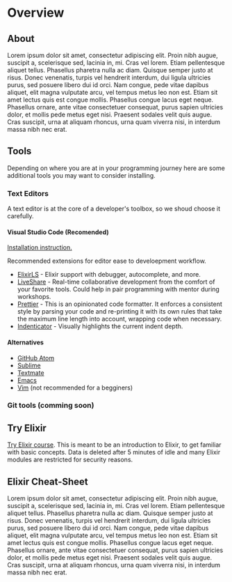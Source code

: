# Overview

## About

Lorem ipsum dolor sit amet, consectetur adipiscing elit. Proin nibh augue, suscipit a, scelerisque sed, lacinia in, mi. Cras vel lorem. Etiam pellentesque aliquet tellus. Phasellus pharetra nulla ac diam. Quisque semper justo at risus. Donec venenatis, turpis vel hendrerit interdum, dui ligula ultricies purus, sed posuere libero dui id orci. Nam congue, pede vitae dapibus aliquet, elit magna vulputate arcu, vel tempus metus leo non est. Etiam sit amet lectus quis est congue mollis. Phasellus congue lacus eget neque. Phasellus ornare, ante vitae consectetuer consequat, purus sapien ultricies dolor, et mollis pede metus eget nisi. Praesent sodales velit quis augue. Cras suscipit, urna at aliquam rhoncus, urna quam viverra nisi, in interdum massa nibh nec erat.

## Tools

Depending on where you are at in your programming journey here are some additional tools you may want to consider installing.

### Text Editors

A text editor is at the core of a developer's toolbox, so we shoud choose it carefully.

#### Visual Studio Code (Recomended)

[Installation instruction.](https://code.visualstudio.com/docs/setup/setup-overview)

Recommended extensions for editor ease to develoepment workflow.

- [ElixirLS](https://marketplace.visualstudio.com/items?itemName=JakeBecker.elixir-ls) - Elixir support with debugger, autocomplete, and more.
- [LiveShare](https://marketplace.visualstudio.com/items?itemName=MS-vsliveshare.vsliveshare) - Real-time collaborative development from the comfort of your favorite tools. Could help in pair programming with mentor during workshops.
- [Prettier](https://marketplace.visualstudio.com/items?itemName=esbenp.prettier-vscode) - This is an opinionated code formatter. It enforces a consistent style by parsing your code and re-printing it with its own rules that take the maximum line length into account, wrapping code when necessary.
- [Indenticator](https://marketplace.visualstudio.com/items?itemName=SirTori.indenticator) - Visually highlights the current indent depth.

#### Alternatives

- [GitHub Atom](https://atom.io)
- [Sublime](https://www.sublimetext.com)
- [Textmate](https://macromates.com)
- [Emacs](https://www.gnu.org/software/emacs/)
- [Vim](https://www.vim.org) (not recommended for a begginers)


### Git tools (comming soon)

## Try Elixir

[Try Elixir course](http://try-elixir.herokuapp.com). This is meant to be an introduction to Elixir, to get familiar with basic concepts. Data is deleted after 5 minutes of idle and many Elixir modules are restricted for security reasons.

## Elixir Cheat-Sheet

Lorem ipsum dolor sit amet, consectetur adipiscing elit. Proin nibh augue, suscipit a, scelerisque sed, lacinia in, mi. Cras vel lorem. Etiam pellentesque aliquet tellus. Phasellus pharetra nulla ac diam. Quisque semper justo at risus. Donec venenatis, turpis vel hendrerit interdum, dui ligula ultricies purus, sed posuere libero dui id orci. Nam congue, pede vitae dapibus aliquet, elit magna vulputate arcu, vel tempus metus leo non est. Etiam sit amet lectus quis est congue mollis. Phasellus congue lacus eget neque. Phasellus ornare, ante vitae consectetuer consequat, purus sapien ultricies dolor, et mollis pede metus eget nisi. Praesent sodales velit quis augue. Cras suscipit, urna at aliquam rhoncus, urna quam viverra nisi, in interdum massa nibh nec erat.
